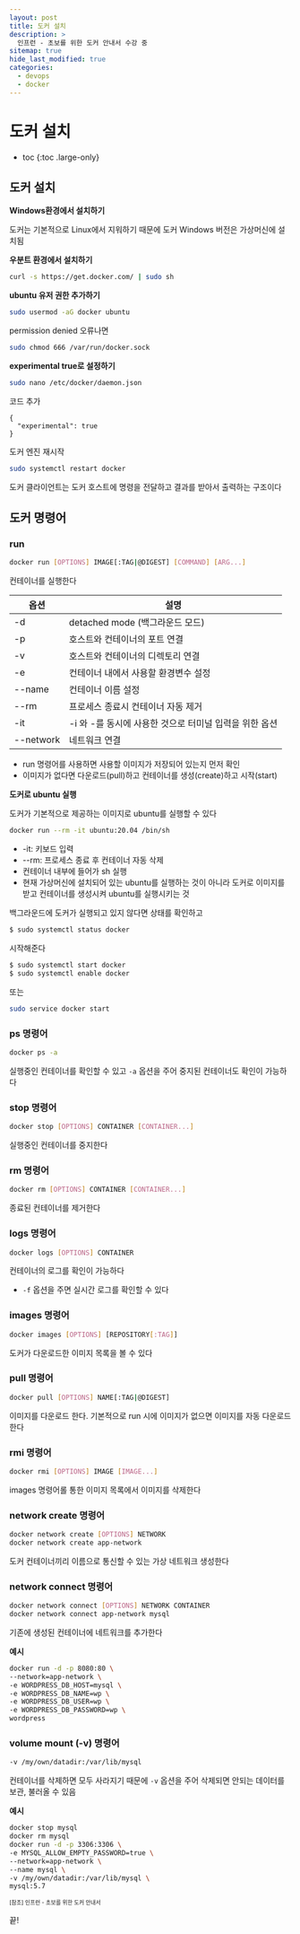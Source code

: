 ```yaml
---
layout: post
title: 도커 설치
description: >
  인프런 - 초보를 위한 도커 안내서 수강 중
sitemap: true
hide_last_modified: true
categories:
  - devops
  - docker
---
```


# 도커 설치

- toc
  {:toc .large-only}

## 도커 설치

**Windows환경에서 설치하기**

도커는 기본적으로 Linux에서 지워하기 때문에 도커 Windows 버전은 가상머신에 설치됨

**우분트 환경에서 설치하기**

```bash
curl -s https://get.docker.com/ | sudo sh
```

**ubuntu 유저 권한 추가하기**

```bash
sudo usermod -aG docker ubuntu
```

permission denied 오류나면

```bash
sudo chmod 666 /var/run/docker.sock
```

**experimental true로 설정하기**

```bash
sudo nano /etc/docker/daemon.json
```

코드 추가

```
{
  "experimental": true
}
```

도커 엔진 재시작

```bash
sudo systemctl restart docker
```

도커 클라이언트는 도커 호스트에 명령을 전달하고 결과를 받아서 출력하는 구조이다

## 도커 명령어

### run

```bash
docker run [OPTIONS] IMAGE[:TAG|@DIGEST] [COMMAND] [ARG...]
```

컨테이너를 실행한다

| 옵션      | 설명                                                   |
| --------- | ------------------------------------------------------ |
| -d        | detached mode (백그라운드 모드)                        |
| -p        | 호스트와 컨테이너의 포트 연결                          |
| -v        | 호스트와 컨테이너의 디렉토리 연결                      |
| -e        | 컨테이너 내에서 사용할 환경변수 설정                   |
| --name    | 컨테이너 이름 설정                                     |
| --rm      | 프로세스 종료시 컨테이너 자동 제거                     |
| -it       | -i 와 -를 동시에 사용한 것으로 터미널 입력을 위한 옵션 |
| --network | 네트워크 연결                                          |

- run 명령어를 사용하면 사용할 이미지가 저장되어 있는지 먼저 확인
- 이미지가 없다면 다운로드(pull)하고 컨테이너를 생성(create)하고 시작(start)

**도커로 ubuntu 실행**

도커가 기본적으로 제공하는 이미지로 ubuntu를 실행할 수 있다

```bash
docker run --rm -it ubuntu:20.04 /bin/sh
```

- -it: 키보드 입력
- --rm: 프로세스 종료 후 컨테이너 자동 삭제
- 컨테이너 내부에 들어가 sh 실행
- 현재 가상머신에 설치되어 있는 ubuntu를 실행하는 것이 아니라 도커로 이미지를 받고 컨테이너를 생성시켜 ubuntu를 실행시키는 것

백그라운드에 도커가 실행되고 있지 않다면 상태를 확인하고

```bash
$ sudo systemctl status docker
```

시작해준다

```bash
$ sudo systemctl start docker
$ sudo systemctl enable docker
```

또는

```bash
sudo service docker start
```

### ps 명령어

```bash
docker ps -a
```

실행중인 컨테이너를 확인할 수 있고 `-a` 옵션을 주어 중지된 컨테이너도 확인이 가능하다

### stop 명령어

```bash
docker stop [OPTIONS] CONTAINER [CONTAINER...]
```

실행중인 컨테이너를 중지한다

### rm 명령어

```bash
docker rm [OPTIONS] CONTAINER [CONTAINER...]
```

종료된 컨테이너를 제거한다

### logs 명령어

```bash
docker logs [OPTIONS] CONTAINER
```

컨테이너의 로그를 확인이 가능하다

- `-f` 옵션을 주면 실시간 로그를 확인할 수 있다

### images 명령어

```bash
docker images [OPTIONS] [REPOSITORY[:TAG]]
```

도커가 다운로드한 이미지 목록을 볼 수 있다

### pull 명령어

```bash
docker pull [OPTIONS] NAME[:TAG|@DIGEST]
```

이미지를 다운로드 한다. 기본적으로 run 시에 이미지가 없으면 이미지를 자동 다운로드 한다

### rmi 명령어

```bash
docker rmi [OPTIONS] IMAGE [IMAGE...]
```

images 명령어롤 통한 이미지 목록에서 이미지를 삭제한다

### network create 명령어

```bash
docker network create [OPTIONS] NETWORK
docker network create app-network
```

도커 컨테이너끼리 이름으로 통신할 수 있는 가상 네트워크 생성한다

### network connect 명령어

```bash
docker network connect [OPTIONS] NETWORK CONTAINER
docker network connect app-network mysql
```

기존에 생성된 컨테이너에 네트워크를 추가한다

**예시**

```bash
docker run -d -p 8080:80 \
--network=app-network \
-e WORDPRESS_DB_HOST=mysql \
-e WORDPRESS_DB_NAME=wp \
-e WORDPRESS_DB_USER=wp \
-e WORDPRESS_DB_PASSWORD=wp \
wordpress
```

### volume mount (-v) 명령어

```bash
-v /my/own/datadir:/var/lib/mysql
```

컨테이너를 삭제하면 모두 사라지기 때문에 `-v` 옵션을 주어 삭제되면 안되는 데이터를 보관, 불러올 수 있음

**예시**

```bash
docker stop mysql
docker rm mysql
docker run -d -p 3306:3306 \
-e MYSQL_ALLOW_EMPTY_PASSWORD=true \
--network=app-network \
--name mysql \
-v /my/own/datadir:/var/lib/mysql \
mysql:5.7
```

<span style="font-size:70%">[참조] 인프런 - 초보를 위한 도커 안내서

끝!
